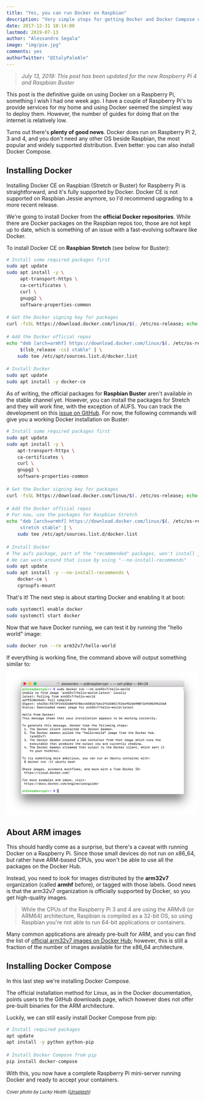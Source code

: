 ```yaml
---
title: "Yes, you can run Docker on Raspbian"
description: "Very simple steps for getting Docker and Docker Compose on Raspberry Pi 2, 3 and 4"
date: 2017-12-31 10:14:00
lastmod: 2019-07-13
author: "Alessandro Segala"
image: "img/pie.jpg"
comments: yes
authorTwitter: "@ItalyPaleAle"
---
```


> *July 13, 2019: This post has been updated for the new Raspberry Pi 4 and Raspbian Buster*

This post is the definitive guide on using Docker on a Raspberry Pi, something I wish I had one week ago. I have a couple of Raspberry Pi's to provide services for my home and using Docker seemed the simplest way to deploy them. However, the number of guides for doing that on the internet is relatively low.

Turns out there's **plenty of good news**. Docker does run on Raspberry Pi 2, 3 and 4, and you don't need any other OS beside Raspbian, the most popular and widely supported distribution. Even better: you can also install Docker Compose.

## Installing Docker

Installing Docker CE on Raspbian (Stretch or Buster) for Raspberry Pi is straightforward, and it's fully supported by Docker. Docker CE is not supported on Raspbian Jessie anymore, so I'd recommend upgrading to a more recent release.

We're going to install Docker from the **official Docker repositories**. While there are Docker packages on the Raspbian repos too, those are not kept up to date, which is something of an issue with a fast-evolving software like Docker.

To install Docker CE on **Raspbian Stretch** (see below for Buster):

````sh
# Install some required packages first
sudo apt update
sudo apt install -y \
     apt-transport-https \
     ca-certificates \
     curl \
     gnupg2 \
     software-properties-common

# Get the Docker signing key for packages
curl -fsSL https://download.docker.com/linux/$(. /etc/os-release; echo "$ID")/gpg | sudo apt-key add -

# Add the Docker official repos
echo "deb [arch=armhf] https://download.docker.com/linux/$(. /etc/os-release; echo "$ID") \
     $(lsb_release -cs) stable" | \
    sudo tee /etc/apt/sources.list.d/docker.list

# Install Docker
sudo apt update
sudo apt install -y docker-ce
````

As of writing, the official packages for **Raspbian Buster** aren't available in the stable channel yet. However, you can install the packages for Stretch and they will work fine, with the exception of AUFS. You can track the development on this [issue on GitHub](https://github.com/docker/for-linux/issues/709). For now, the following commands will give you a working Docker installation on Buster:

````sh
# Install some required packages first
sudo apt update
sudo apt install -y \
    apt-transport-https \
    ca-certificates \
    curl \
    gnupg2 \
    software-properties-common

# Get the Docker signing key for packages
curl -fsSL https://download.docker.com/linux/$(. /etc/os-release; echo "$ID")/gpg | sudo apt-key add -

# Add the Docker official repos
# For now, use the packages for Raspbian Stretch
echo "deb [arch=armhf] https://download.docker.com/linux/$(. /etc/os-release; echo "$ID") \
     stretch stable" | \
    sudo tee /etc/apt/sources.list.d/docker.list

# Install Docker
# The aufs package, part of the "recommended" packages, won't install juet yet, for missing pre-compiled kernel modules.
# We can work around that issue by using "--no-install-recommends"
sudo apt update
sudo apt install -y --no-install-recommends \
    docker-ce \
    cgroupfs-mount
````

That's it! The next step is about starting Docker and enabling it at boot:

````sh
sudo systemctl enable docker
sudo systemctl start docker
````

Now that we have Docker running, we can test it by running the "hello world" image:

````sh
sudo docker run --rm arm32v7/hello-world
````

If everything is working fine, the command above will output something similar to:

![Output of Docker "hello world" image](/assets/docker-pi-hello-world.png)

## About ARM images

This should hardly come as a surprise, but there's a caveat with running Docker on a Raspberry Pi. Since those small devices do not run on x86_64, but rather have ARM-based CPUs, you won't be able to use all the packages on the Docker Hub.

Instead, you need to look for images distributed by the **arm32v7** organization (called **armhf** before), or tagged with those labels. Good news is that the arm32v7 organization is officially supported by Docker, so you get high-quality images.

> While the CPUs of the Raspberry Pi 3 and 4 are using the ARMv8 (or ARM64) architecture, Raspbian is compiled as a 32-bit OS, so using Raspbian you're not able to run 64-bit applications or containers.

Many common applications are already pre-built for ARM, and you can find the list of [official arm32v7 images on Docker Hub](https://hub.docker.com/r/arm32v7); however, this is still a fraction of the number of images available for the x86_64 architecture.

## Installing Docker Compose

In this last step we're installing Docker Compose.

The official installation method for Linux, as in the Docker documentation, points users to the GitHub downloads page, which however does not offer pre-built binaries for the ARM architecture.

Luckily, we can still easily install Docker Compose from pip:

````sh
# Install required packages
apt update
apt install -y python python-pip

# Install Docker Compose from pip
pip install docker-compose
````

With this, you now have a complete Raspberry Pi mini-server running Docker and ready to accept your containers.

<small>*Cover photo by Lucky Heath ([Unsplash](https://unsplash.com/@capturebylucy))*</small>